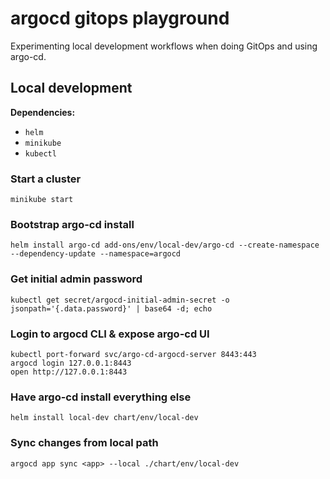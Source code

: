 # argocd gitops playground

Experimenting local development workflows when doing GitOps and using argo-cd.

## Local development 

**Dependencies:**
- `helm`
- `minikube`
- `kubectl`

### Start a cluster
```
minikube start
```

### Bootstrap argo-cd install
```
helm install argo-cd add-ons/env/local-dev/argo-cd --create-namespace --dependency-update --namespace=argocd
```

### Get initial admin password
```
kubectl get secret/argocd-initial-admin-secret -o jsonpath='{.data.password}' | base64 -d; echo
```

### Login to argocd CLI & expose argo-cd UI
```
kubectl port-forward svc/argo-cd-argocd-server 8443:443
argocd login 127.0.0.1:8443
open http://127.0.0.1:8443
```

### Have argo-cd install everything else 
```
helm install local-dev chart/env/local-dev
```

### Sync changes from local path
```
argocd app sync <app> --local ./chart/env/local-dev
```

